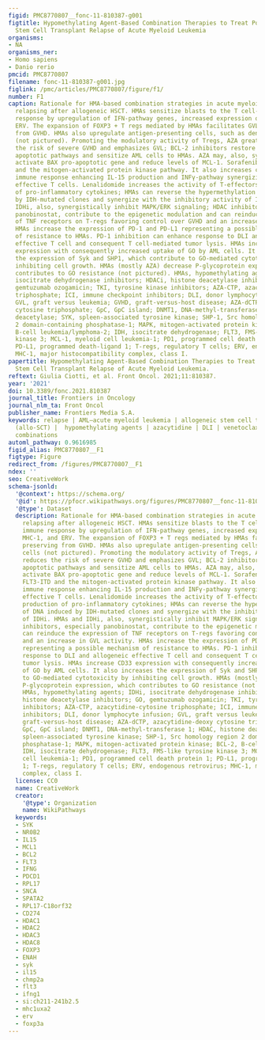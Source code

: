 ```yaml
---
figid: PMC8770807__fonc-11-810387-g001
figtitle: Hypomethylating Agent-Based Combination Therapies to Treat Post-Hematopoietic
  Stem Cell Transplant Relapse of Acute Myeloid Leukemia
organisms:
- NA
organisms_ner:
- Homo sapiens
- Danio rerio
pmcid: PMC8770807
filename: fonc-11-810387-g001.jpg
figlink: /pmc/articles/PMC8770807/figure/f1/
number: F1
caption: Rationale for HMA-based combination strategies in acute myeloid leukemia
  relapsing after allogeneic HSCT. HMAs sensitize blasts to the T cell-mediated immune
  response by upregulation of IFN-pathway genes, increased expression of MHC-1, and
  ERV. The expansion of FOXP3 + T regs mediated by HMAs facilitates GVL preserving
  from GVHD. HMAs also upregulate antigen-presenting cells, such as dendritic cells
  (not pictured). Promoting the modulatory activity of Tregs, AZA greatly reduces
  the risk of severe GVHD and emphasizes GVL; BCL-2 inhibitors restore mitochondrial
  apoptotic pathways and sensitize AML cells to HMAs. AZA may, also, synergize to
  activate BAX pro-apoptotic gene and reduce levels of MCL-1. Sorafenib inhibits FLT3-ITD
  and the mitogen-activated protein kinase pathway. It also increases cell-mediated
  immune response enhancing IL-15 production and INFγ-pathway synergizing with allogeneic
  effective T cells. Lenalidomide increases the activity of T-effectors and the production
  of pro-inflammatory cytokines; HMAs can reverse the hypermethylation of DNA induced
  by IDH-mutated clones and synergize with the inhibitory activity of IDHi. HMAs and
  IDHi, also, synergistically inhibit MAPK/ERK signaling; HDAC inhibitors, especially
  panobinostat, contribute to the epigenetic modulation and can reinduce the expression
  of TNF receptors on T-regs favoring control over GVHD and an increase in GVL activity.
  HMAs increase the expression of PD-1 and PD-L1 representing a possible mechanism
  of resistance to HMAs. PD-1 inhibition can enhance response to DLI and allogeneic
  effective T cell and consequent T cell-mediated tumor lysis. HMAs increase CD33
  expression with consequently increased uptake of GO by AML cells. It also increases
  the expression of Syk and SHP1, which contribute to GO-mediated cytotoxicity by
  inhibiting cell growth. HMAs (mostly AZA) decrease P-glycoprotein expression, which
  contributes to GO resistance (not pictured). HMAs, hypomethylating agents; IDHi,
  isocitrate dehydrogenase inhibitors; HDACi, histone deacetylase inhibitors; GO,
  gemtuzumab ozogamicin; TKI, tyrosine kinase inhibitors; AZA-CTP, azacytidine-cytosine
  triphosphate; ICI, immune checkpoint inhibitors; DLI, donor lymphocyte infusion;
  GVL, graft versus leukemia; GVHD, graft-versus-host disease; AZA-dCTP, azacytidine-deoxy
  cytosine triphosphate; GpC, GpC island; DNMT1, DNA-methyl-transferase 1; HDAC, histone
  deacetylase; SYK, spleen-associated tyrosine kinase; SHP-1, Src homology region
  2 domain-containing phosphatase-1; MAPK, mitogen-activated protein kinase; BCL-2,
  B-cell leukemia/lymphoma-2; IDH, isocitrate dehydrogenase; FLT3, FMS-like tyrosine
  kinase 3; MCL-1, myeloid cell leukemia-1; PD1, programmed cell death protein 1;
  PD-L1, programmed death-ligand 1; T-regs, regulatory T cells; ERV, endogenous retrovirus;
  MHC-1, major histocompatibility complex, class I.
papertitle: Hypomethylating Agent-Based Combination Therapies to Treat Post-Hematopoietic
  Stem Cell Transplant Relapse of Acute Myeloid Leukemia.
reftext: Giulia Ciotti, et al. Front Oncol. 2021;11:810387.
year: '2021'
doi: 10.3389/fonc.2021.810387
journal_title: Frontiers in Oncology
journal_nlm_ta: Front Oncol
publisher_name: Frontiers Media S.A.
keywords: relapse | AML—acute myeloid leukemia | allogeneic stem cell transplantation
  (allo-SCT) |  hypomethylating agents | azacytidine | DLI | venetoclax | therapy
  combinations
automl_pathway: 0.9616985
figid_alias: PMC8770807__F1
figtype: Figure
redirect_from: /figures/PMC8770807__F1
ndex: ''
seo: CreativeWork
schema-jsonld:
  '@context': https://schema.org/
  '@id': https://pfocr.wikipathways.org/figures/PMC8770807__fonc-11-810387-g001.html
  '@type': Dataset
  description: Rationale for HMA-based combination strategies in acute myeloid leukemia
    relapsing after allogeneic HSCT. HMAs sensitize blasts to the T cell-mediated
    immune response by upregulation of IFN-pathway genes, increased expression of
    MHC-1, and ERV. The expansion of FOXP3 + T regs mediated by HMAs facilitates GVL
    preserving from GVHD. HMAs also upregulate antigen-presenting cells, such as dendritic
    cells (not pictured). Promoting the modulatory activity of Tregs, AZA greatly
    reduces the risk of severe GVHD and emphasizes GVL; BCL-2 inhibitors restore mitochondrial
    apoptotic pathways and sensitize AML cells to HMAs. AZA may, also, synergize to
    activate BAX pro-apoptotic gene and reduce levels of MCL-1. Sorafenib inhibits
    FLT3-ITD and the mitogen-activated protein kinase pathway. It also increases cell-mediated
    immune response enhancing IL-15 production and INFγ-pathway synergizing with allogeneic
    effective T cells. Lenalidomide increases the activity of T-effectors and the
    production of pro-inflammatory cytokines; HMAs can reverse the hypermethylation
    of DNA induced by IDH-mutated clones and synergize with the inhibitory activity
    of IDHi. HMAs and IDHi, also, synergistically inhibit MAPK/ERK signaling; HDAC
    inhibitors, especially panobinostat, contribute to the epigenetic modulation and
    can reinduce the expression of TNF receptors on T-regs favoring control over GVHD
    and an increase in GVL activity. HMAs increase the expression of PD-1 and PD-L1
    representing a possible mechanism of resistance to HMAs. PD-1 inhibition can enhance
    response to DLI and allogeneic effective T cell and consequent T cell-mediated
    tumor lysis. HMAs increase CD33 expression with consequently increased uptake
    of GO by AML cells. It also increases the expression of Syk and SHP1, which contribute
    to GO-mediated cytotoxicity by inhibiting cell growth. HMAs (mostly AZA) decrease
    P-glycoprotein expression, which contributes to GO resistance (not pictured).
    HMAs, hypomethylating agents; IDHi, isocitrate dehydrogenase inhibitors; HDACi,
    histone deacetylase inhibitors; GO, gemtuzumab ozogamicin; TKI, tyrosine kinase
    inhibitors; AZA-CTP, azacytidine-cytosine triphosphate; ICI, immune checkpoint
    inhibitors; DLI, donor lymphocyte infusion; GVL, graft versus leukemia; GVHD,
    graft-versus-host disease; AZA-dCTP, azacytidine-deoxy cytosine triphosphate;
    GpC, GpC island; DNMT1, DNA-methyl-transferase 1; HDAC, histone deacetylase; SYK,
    spleen-associated tyrosine kinase; SHP-1, Src homology region 2 domain-containing
    phosphatase-1; MAPK, mitogen-activated protein kinase; BCL-2, B-cell leukemia/lymphoma-2;
    IDH, isocitrate dehydrogenase; FLT3, FMS-like tyrosine kinase 3; MCL-1, myeloid
    cell leukemia-1; PD1, programmed cell death protein 1; PD-L1, programmed death-ligand
    1; T-regs, regulatory T cells; ERV, endogenous retrovirus; MHC-1, major histocompatibility
    complex, class I.
  license: CC0
  name: CreativeWork
  creator:
    '@type': Organization
    name: WikiPathways
  keywords:
  - SYK
  - NR0B2
  - IL15
  - MCL1
  - BCL2
  - FLT3
  - IFNG
  - PDCD1
  - RPL17
  - SNCA
  - SPATA2
  - RPL17-C18orf32
  - CD274
  - HDAC1
  - HDAC2
  - HDAC3
  - HDAC8
  - FOXP3
  - ENAH
  - syk
  - il15
  - chmp2a
  - flt3
  - ifng1
  - si:ch211-241b2.5
  - mhc1uxa2
  - erv
  - foxp3a
---
```

